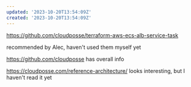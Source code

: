 ```yaml
---
updated: '2023-10-20T13:54:09Z'
created: '2023-10-20T13:54:09Z'
---
```

https://github.com/cloudposse/terraform-aws-ecs-alb-service-task

recommended by Alec, haven't used them myself yet

https://github.com/cloudposse has overall info

https://cloudposse.com/reference-architecture/ looks interesting, but I haven't read it yet